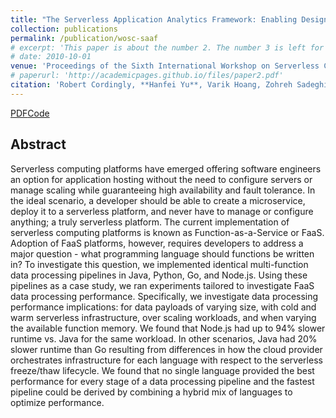 ```yaml
---
title: "The Serverless Application Analytics Framework: Enabling Design Trade-off Evaluation for Serverless Software"
collection: publications
permalink: /publication/wosc-saaf
# excerpt: 'This paper is about the number 2. The number 3 is left for future work.'
# date: 2010-10-01
venue: 'Proceedings of the Sixth International Workshop on Serverless Computing (WoSC 2021)'
# paperurl: 'http://academicpages.github.io/files/paper2.pdf'
citation: 'Robert Cordingly, **Hanfei Yu**, Varik Hoang, Zohreh Sadeghi, David Foster, David Perez, Rashad Hatchett, Wes Lloyd'
---
```


[PDF](https://ieeexplore.ieee.org/abstract/document/9251194)[Code](https://github.com/wlloyduw/FaaSProgLangComp)

## Abstract

Serverless computing platforms have emerged offering software engineers an option for application hosting without the need to configure servers or manage scaling while guaranteeing high availability and fault tolerance. In the ideal scenario, a developer should be able to create a microservice, deploy it to a serverless platform, and never have to manage or configure anything; a truly serverless platform. The current implementation of serverless computing platforms is known as Function-as-a-Service or FaaS. Adoption of FaaS platforms, however, requires developers to address a major question - what programming language should functions be written in? To investigate this question, we implemented identical multi-function data processing pipelines in Java, Python, Go, and Node.js. Using these pipelines as a case study, we ran experiments tailored to investigate FaaS data processing performance. Specifically, we investigate data processing performance implications: for data payloads of varying size, with cold and warm serverless infrastructure, over scaling workloads, and when varying the available function memory. We found that Node.js had up to 94% slower runtime vs. Java for the same workload. In other scenarios, Java had 20% slower runtime than Go resulting from differences in how the cloud provider orchestrates infrastructure for each language with respect to the serverless freeze/thaw lifecycle. We found that no single language provided the best performance for every stage of a data processing pipeline and the fastest pipeline could be derived by combining a hybrid mix of languages to optimize performance.
